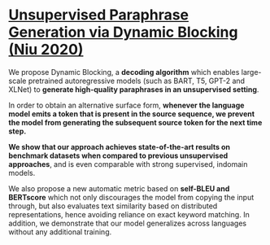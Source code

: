 # [Unsupervised Paraphrase Generation via Dynamic Blocking (Niu 2020)](https://arxiv.org/pdf/2010.12885.pdf)

We propose Dynamic Blocking, a **decoding algorithm** which enables large-scale pretrained autoregressive models (such as BART, T5, GPT-2 and XLNet) to **generate high-quality paraphrases in an unsupervised setting**. 

In order to obtain an alternative surface form, **whenever the language model emits a token that is present in the source sequence, we prevent the model from generating the subsequent source token for the next time step.** 

**We show that our approach achieves state-of-the-art results on benchmark datasets when compared to previous unsupervised approaches**, and is even comparable with strong supervised, indomain models. 

We also propose a new automatic metric based on **self-BLEU and BERTscore** which not only discourages the model from copying the input through, but also evaluates text similarity based on distributed representations, hence avoiding reliance on exact keyword matching. In addition, we demonstrate that our model generalizes across languages without any additional training.